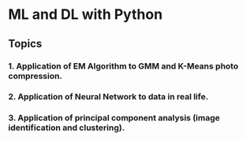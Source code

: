 # ML and DL with Python 
## Topics 
### 1. Application of EM Algorithm to GMM and K-Means photo compression.
### 2. Application of Neural Network to data in real life.
### 3. Application of principal component analysis (image identification and clustering).
